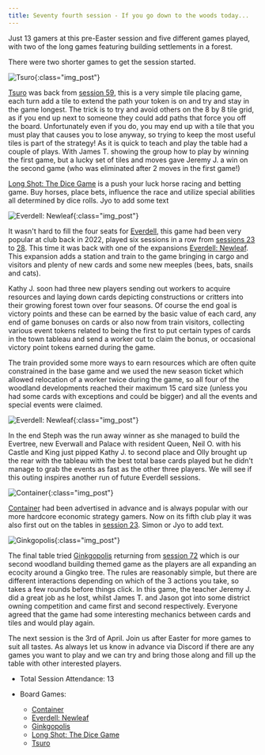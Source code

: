 ```yaml
---
title: Seventy fourth session - If you go down to the woods today...
---
```


Just 13 gamers at this pre-Easter session and five different games played, with two of the long games featuring building settlements in a forest. 

There were two shorter games to get the session started.

![Tsuro](/images/posts/2024_03_20/Tsuro01.jpg "Tsuro"){:class="img_post"}

[Tsuro][Ts] was back from [session 59][59], this is a very simple tile placing game, each turn add a tile to extend the path your token is on and try and stay in the game longest. The trick is to try and avoid others on the 8 by 8 tile grid, as if you end up next to someone they could add paths that force you off the board. Unfortunately even if you do, you may end up with a tile that you must play that causes you to lose anyway, so trying to keep the most useful tiles is part of the strategy! As it is quick to teach and play the table had a couple of plays. With James T. showing the group how to play by winning the first game, but a lucky set of tiles and moves gave Jeremy J. a win on the second game (who was eliminated after 2 moves in the first game!)

[Long Shot: The Dice Game][LSDG] is a push your luck horse racing and betting game. Buy horses, place bets, influence the race and utilize special abilities all determined by dice rolls. 
Jyo to add some text

![Everdell: Newleaf](/images/posts/2024_03_20/EverdellNL01.jpg "Everdell: Newleaf"){:class="img_post"}

It wasn't hard to fill the four seats for [Everdell][Ev], this game had been very popular at club back in 2022, played six sessions in a row from [sessions 23][23] to [28][28]. This time it was back with one of the expansions [Everdell: Newleaf][EvNL]. This expansion adds a station and train to the game bringing in cargo and visitors and plenty of new cards and some new meeples (bees, bats, snails and cats).

Kathy J. soon had three new players sending out workers to acquire resources and laying down cards depicting constructions or critters into their growing forest town over four seasons. Of course the end goal is victory points and these can be earned by the basic value of each card, any end of game bonuses on cards or also now from train visitors, collecting various event tokens related to being the first to put certain types of cards in the town tableau and send a worker out to claim the bonus, or occasional victory point tokens earned during the game.

The train provided some more ways to earn resources which are often quite constrained in the base game and we used the new season ticket which allowed relocation of a worker twice during the game, so all four of the woodland developments reached their maximum 15 card size (unless you had some cards with exceptions and could be bigger) and all the events and special events were claimed.

![Everdell: Newleaf](/images/posts/2024_03_20/EverdellNL02.jpg "Everdell: Newleaf"){:class="img_post"}

In the end Steph was the run away winner as she managed to build the Evertree, new Everwall and Palace with resident Queen, Neil O. with his Castle and King just pipped Kathy J. to second place and Olly brought up the rear with the tableau with the best total base cards played but he didn't manage to grab the events as fast as the other three players. We will see if this outing inspires another run of future Everdell sessions.

![Container](/images/posts/2024_03_20/Container01.jpg "Container"){:class="img_post"}

[Container][Cont] had been advertised in advance and is always popular with our more hardcore economic strategy gamers. Now on its fifth club play it was also first out on the tables in [session 23][23].
Simon or Jyo to add text.

![Ginkgopolis](/images/posts/2024_03_20/Ginkgopolis01.jpg "Ginkgopolis"){:class="img_post"}

The final table tried [Ginkgopolis][Gp] returning from [session 72][72] which is our second woodland building themed game as the players are all expanding an ecocity around a Gingko tree. The rules are reasonably simple, but there are different interactions depending on which of the 3 actions you take, so takes a few rounds before things click. In this game, the teacher Jeremy J. did a great job as he lost, whilst James T. and Jason got into some district owning competition and came first and second respectively. Everyone agreed that the game had some interesting mechanics between cards and tiles and would play again.

The next session is the 3rd of April. Join us after Easter for more games to suit all tastes. As always let us know in advance via Discord if there are any games you want to play and we can try and bring those along and fill up the table with other interested players.

* Total Session Attendance: 13
* Board Games:

	 * [Container][Cont]
	 * [Everdell: Newleaf][EvNL]
	 * [Ginkgopolis][Gp]
	 * [Long Shot: The Dice Game][LSDG]
	 * [Tsuro][Ts]


[23]: /2022/02/09/twentythird-session.html
[28]: /2023/04/20/twentyeighth-session.html
[59]: /2023/07/26/fiftyninth-session.html
[72]: /2024/02/21/seventysecond-session.html


[Cont]: {{site.data.BoardGameLinks.Container.Link}}
[EvNL]: {{site.data.BoardGameLinks.EverdellNewleaf.Link}}
[Gp]: {{site.data.BoardGameLinks.Ginkgopolis.Link}}
[LSDG]: {{site.data.BoardGameLinks.LongShotDiceGame.Link}}
[Ts]: {{site.data.BoardGameLinks.Tsuro.Link}}

[Ev]: {{site.data.BoardGameLinks.Everdell.Link}}

[Contact]: /Contact.html
